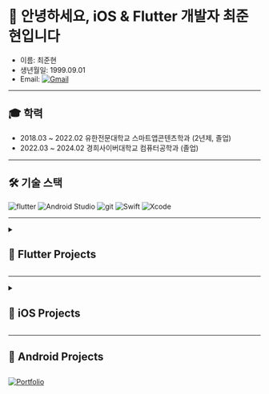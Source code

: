 # 👋 안녕하세요, iOS & Flutter 개발자 최준현입니다

* 이름: 최준현  
* 생년월일: 1999.09.01  
* Email: [![Gmail](https://img.shields.io/badge/Gmail-red?logo=gmail&logoColor=white)](mailto:cjhn8918989@gmail.com) 

---

## 🎓 학력
* 2018.03 ~ 2022.02 유한전문대학교 스마트앱콘텐츠학과 (2년제, 졸업)  
* 2022.03 ~ 2024.02 경희사이버대학교 컴퓨터공학과 (졸업)  

---

## 🛠️ 기술 스택
![flutter](https://img.shields.io/badge/Flutter-blue?style=flat-square&logo=flutter)
![Android Studio](https://img.shields.io/badge/Android_Studio-3DDC84?style=flat-square&logo=androidstudio&logoColor=white)
![git](https://img.shields.io/badge/Git-F05032?style=flat-square&logo=git&logoColor=white)
![Swift](https://img.shields.io/badge/Swift-F05138?style=flat-square&logo=swift&logoColor=white)
![Xcode](https://img.shields.io/badge/Xcode-147EFB?style=flat-square&logo=xcode&logoColor=white)

---

<details>
<summary><h2>📱 Flutter Projects</h2></summary>

### TestQuest
게임 CBT/OBT/Alpha Test 정보를 모아 커뮤니티와 공유할 수 있는 앱  

<img src="https://github.com/user-attachments/assets/3509abcb-4ff0-4f59-b3e1-a1452d4f039d" width=200>
<img src="https://github.com/user-attachments/assets/3527fc56-88bd-4b2b-aa0f-811040c04d65" width=200>
<img src="https://github.com/user-attachments/assets/4363a86a-4728-4baa-b7a8-464bf849dee8" width=200>  
<img src="https://github.com/user-attachments/assets/f60f4739-9de3-47b8-859f-307839fb8437" width=200>
<img src="https://github.com/user-attachments/assets/1a125846-78a4-4dd5-9ae5-ed66eb209683" width=200>  

👉 [프로젝트 바로가기](https://github.com/jun-hyeon/test_quest)

---

### Delivery App
강의를 보고 구현해본 배달 앱  

* Flutter: 3.0.0 이상  
* Riverpod: 2.0 이상  

<img src="https://github.com/user-attachments/assets/60ffac67-77ee-4a91-87b0-f5a5f9ce3de3" width=200>
<img src="https://github.com/user-attachments/assets/2a312db5-6993-4fae-8b6b-daf5a3c58025" width=200>
<img src="https://github.com/user-attachments/assets/fa5cccb1-06b8-4b43-8ef5-8659c8d75f6e" width=200>

---

### Chat Test
Flutter + Supabase 기반 채팅 앱  

* Flutter v3.5.4  

<img src="https://github.com/user-attachments/assets/e2cdd4c3-235a-464a-8dfa-1c0abde982f5" width=600>  
<img src="https://github.com/user-attachments/assets/3a7dfc5c-96a5-443d-b137-cb085e78b90e" width=200>
<img src="https://github.com/user-attachments/assets/6d06a8df-bfcf-4ef5-80f8-0d1944801efe" width=200>

</details>

---

<details>
<summary><h2>🍎 iOS Projects</h2></summary>

### JustChat
웹소켓을 이용한 SwiftUI 기반 채팅 앱  

<img src="https://github.com/user-attachments/assets/fcd4aab6-9b0f-490f-aee1-a05acb8959d1" width=200>
<img src="https://github.com/user-attachments/assets/9ef2579b-6338-4733-99d9-6301e3061ad4" width=200>
<img src="https://github.com/user-attachments/assets/8af04954-4503-45ff-b78d-87ee03ea92a1" width=200>
<img src="https://github.com/user-attachments/assets/005823a3-851a-4a4c-a511-b1fdaa5bbb48" width=200>  

👉 [JustChat 더보기](https://github.com/jun-hyeon/JustChat/tree/main)

---

### 해외축구 서포터즈
Football API를 이용해 해외축구 경기 정보를 제공하는 앱  

<img src="https://github.com/APP-iOS3rd/PJ2T10_SportsFan/assets/83914919/5d995c42-2248-4cd1-9c32-a74db2f4bfc4" width=200>
<img src="https://github.com/APP-iOS3rd/PJ2T10_SportsFan/assets/83914919/72c3deb9-cbdd-4703-abdf-a51b36586b9d" width=200>  

👉 [해외축구 서포터즈 더보기](https://github.com/APP-iOS3rd/PJ2T10_SportsFan)

---

### 계산기
iPhone 기본 계산기 클론 앱  

<img src="https://github.com/user-attachments/assets/6fefd386-98d3-4e73-b9a6-6292c9f3d778" width=200>  

👉 [MyCalculator 더보기](https://github.com/jun-hyeon/SwiftProject/tree/main/MyCalculcator)

---

### ImageList
Pexels API를 이용한 무한스크롤 이미지 앱  

<img src="https://github.com/user-attachments/assets/54c2b0dc-f7ef-43ba-ac5c-1b04c2eec285" width=200>
<img src="https://github.com/user-attachments/assets/c638e747-108c-4ffc-9f32-d195c39c2efa" width=200>
<img src="https://github.com/user-attachments/assets/fd3dda1b-ec30-4f12-bc3d-93b068f3fd16" width=200>  

👉 [ImageList 더보기](https://github.com/jun-hyeon/SwiftProject/tree/main/ImageList)

</details>

---

### <h2>🤖 Android Projects<h2/>
[![Portfolio](https://img.shields.io/badge/Portfolio-black?logo=googledocs&logoColor=white)](https://drive.google.com/file/d/1Vi5xYdmnqmPG7A_arpnYHLwWqtdMvcHi/view?usp=drive_link)
